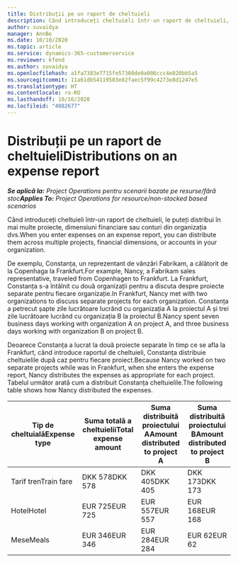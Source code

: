```yaml
---
title: Distribuții pe un raport de cheltuieli
description: Când introduceți cheltuieli într-un raport de cheltuieli, le puteți distribui în mai multe proiecte, persoane juridice sau conturi din organizația dvs.
author: suvaidya
manager: AnnBe
ms.date: 10/10/2020
ms.topic: article
ms.service: dynamics-365-customerservice
ms.reviewer: kfend
ms.author: suvaidya
ms.openlocfilehash: a1fa7383e7715fe57380de0a006ccc4e020bb5a5
ms.sourcegitcommit: 11a61db54119503e82faec5f99c4273e8d1247e5
ms.translationtype: HT
ms.contentlocale: ro-RO
ms.lasthandoff: 10/16/2020
ms.locfileid: "4082677"
---
```

# <a name="distributions-on-an-expense-report"></a><span data-ttu-id="9dc23-103">Distribuții pe un raport de cheltuieli</span><span class="sxs-lookup"><span data-stu-id="9dc23-103">Distributions on an expense report</span></span>

<span data-ttu-id="9dc23-104">_**Se aplică la:** Project Operations pentru scenarii bazate pe resurse/fără stoc_</span><span class="sxs-lookup"><span data-stu-id="9dc23-104">_**Applies To:** Project Operations for resource/non-stocked based scenarios_</span></span>

<span data-ttu-id="9dc23-105">Când introduceți cheltuieli într-un raport de cheltuieli, le puteți distribui în mai multe proiecte, dimensiuni financiare sau conturi din organizația dvs.</span><span class="sxs-lookup"><span data-stu-id="9dc23-105">When you enter expenses on an expense report, you can distribute them across multiple projects, financial dimensions, or accounts in your organization.</span></span>

<span data-ttu-id="9dc23-106">De exemplu, Constanța, un reprezentant de vânzări Fabrikam, a călătorit de la Copenhaga la Frankfurt.</span><span class="sxs-lookup"><span data-stu-id="9dc23-106">For example, Nancy, a Fabrikam sales representative, traveled from Copenhagen to Frankfurt.</span></span> <span data-ttu-id="9dc23-107">La Frankfurt, Constanța s-a întâlnit cu două organizații pentru a discuta despre proiecte separate pentru fiecare organizație.</span><span class="sxs-lookup"><span data-stu-id="9dc23-107">In Frankfurt, Nancy met with two organizations to discuss separate projects for each organization.</span></span> <span data-ttu-id="9dc23-108">Constanța a petrecut șapte zile lucrătoare lucrând cu organizația A la proiectul A și trei zile lucrătoare lucrând cu organizația B la proiectul B.</span><span class="sxs-lookup"><span data-stu-id="9dc23-108">Nancy spent seven business days working with organization A on project A, and three business days working with organization B on project B.</span></span>

<span data-ttu-id="9dc23-109">Deoarece Constanța a lucrat la două proiecte separate în timp ce se afla la Frankfurt, când introduce raportul de cheltuieli, Constanța distribuie cheltuielile după caz pentru fiecare proiect.</span><span class="sxs-lookup"><span data-stu-id="9dc23-109">Because Nancy worked on two separate projects while was in Frankfurt, when she enters the expense report, Nancy distributes the expenses as appropriate for each project.</span></span> <span data-ttu-id="9dc23-110">Tabelul următor arată cum a distribuit Constanța cheltuielile.</span><span class="sxs-lookup"><span data-stu-id="9dc23-110">The following table shows how Nancy distributed the expenses.</span></span>

| <span data-ttu-id="9dc23-111">Tip de cheltuială</span><span class="sxs-lookup"><span data-stu-id="9dc23-111">Expense type</span></span> | <span data-ttu-id="9dc23-112">Suma totală a cheltuielii</span><span class="sxs-lookup"><span data-stu-id="9dc23-112">Total expense amount</span></span> | <span data-ttu-id="9dc23-113">Suma distribuită proiectului A</span><span class="sxs-lookup"><span data-stu-id="9dc23-113">Amount distributed to project A</span></span> | <span data-ttu-id="9dc23-114">Suma distribuită proiectului B</span><span class="sxs-lookup"><span data-stu-id="9dc23-114">Amount distributed to project B</span></span> |
|--------------|----------------------|---------------------------------|---------------------------------|
| <span data-ttu-id="9dc23-115">Tarif tren</span><span class="sxs-lookup"><span data-stu-id="9dc23-115">Train fare</span></span>   | <span data-ttu-id="9dc23-116">DKK 578</span><span class="sxs-lookup"><span data-stu-id="9dc23-116">DKK 578</span></span>              | <span data-ttu-id="9dc23-117">DKK 405</span><span class="sxs-lookup"><span data-stu-id="9dc23-117">DKK 405</span></span>                         | <span data-ttu-id="9dc23-118">DKK 173</span><span class="sxs-lookup"><span data-stu-id="9dc23-118">DKK 173</span></span>                         |
| <span data-ttu-id="9dc23-119">Hotel</span><span class="sxs-lookup"><span data-stu-id="9dc23-119">Hotel</span></span>        | <span data-ttu-id="9dc23-120">EUR 725</span><span class="sxs-lookup"><span data-stu-id="9dc23-120">EUR 725</span></span>              | <span data-ttu-id="9dc23-121">EUR 557</span><span class="sxs-lookup"><span data-stu-id="9dc23-121">EUR 557</span></span>                         | <span data-ttu-id="9dc23-122">EUR 168</span><span class="sxs-lookup"><span data-stu-id="9dc23-122">EUR 168</span></span>                         |
| <span data-ttu-id="9dc23-123">Mese</span><span class="sxs-lookup"><span data-stu-id="9dc23-123">Meals</span></span>        | <span data-ttu-id="9dc23-124">EUR 346</span><span class="sxs-lookup"><span data-stu-id="9dc23-124">EUR 346</span></span>              | <span data-ttu-id="9dc23-125">EUR 284</span><span class="sxs-lookup"><span data-stu-id="9dc23-125">EUR 284</span></span>                         | <span data-ttu-id="9dc23-126">EUR 62</span><span class="sxs-lookup"><span data-stu-id="9dc23-126">EUR 62</span></span>                          |
